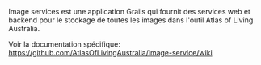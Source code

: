 Image services est une application Grails qui fournit des services web et backend pour le stockage de toutes les images dans l'outil Atlas of Living Australia.

Voir la documentation spécifique: https://github.com/AtlasOfLivingAustralia/image-service/wiki